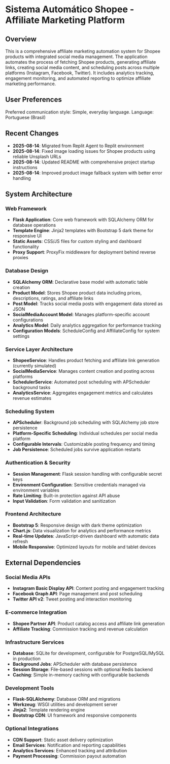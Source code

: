 # Sistema Automático Shopee - Affiliate Marketing Platform

## Overview

This is a comprehensive affiliate marketing automation system for Shopee products with integrated social media management. The application automates the process of fetching Shopee products, generating affiliate links, creating social media content, and scheduling posts across multiple platforms (Instagram, Facebook, Twitter). It includes analytics tracking, engagement monitoring, and automated reporting to optimize affiliate marketing performance.

## User Preferences

Preferred communication style: Simple, everyday language.
Language: Portuguese (Brasil)

## Recent Changes

- **2025-08-14**: Migrated from Replit Agent to Replit environment
- **2025-08-14**: Fixed image loading issues for Shopee products using reliable Unsplash URLs
- **2025-08-14**: Updated README with comprehensive project startup instructions
- **2025-08-14**: Improved product image fallback system with better error handling

## System Architecture

### Web Framework
- **Flask Application**: Core web framework with SQLAlchemy ORM for database operations
- **Template Engine**: Jinja2 templates with Bootstrap 5 dark theme for responsive UI
- **Static Assets**: CSS/JS files for custom styling and dashboard functionality
- **Proxy Support**: ProxyFix middleware for deployment behind reverse proxies

### Database Design
- **SQLAlchemy ORM**: Declarative base model with automatic table creation
- **Product Model**: Stores Shopee product data including prices, descriptions, ratings, and affiliate links
- **Post Model**: Tracks social media posts with engagement data stored as JSON
- **SocialMediaAccount Model**: Manages platform-specific account configurations
- **Analytics Model**: Daily analytics aggregation for performance tracking
- **Configuration Models**: ScheduleConfig and AffiliateConfig for system settings

### Service Layer Architecture
- **ShopeeService**: Handles product fetching and affiliate link generation (currently simulated)
- **SocialMediaService**: Manages content creation and posting across platforms
- **SchedulerService**: Automated post scheduling with APScheduler background tasks
- **AnalyticsService**: Aggregates engagement metrics and calculates revenue estimates

### Scheduling System
- **APScheduler**: Background job scheduling with SQLAlchemy job store persistence
- **Platform-Specific Scheduling**: Individual schedules per social media platform
- **Configurable Intervals**: Customizable posting frequency and timing
- **Job Persistence**: Scheduled jobs survive application restarts

### Authentication & Security
- **Session Management**: Flask session handling with configurable secret keys
- **Environment Configuration**: Sensitive credentials managed via environment variables
- **Rate Limiting**: Built-in protection against API abuse
- **Input Validation**: Form validation and sanitization

### Frontend Architecture
- **Bootstrap 5**: Responsive design with dark theme optimization
- **Chart.js**: Data visualization for analytics and performance metrics
- **Real-time Updates**: JavaScript-driven dashboard with automatic data refresh
- **Mobile Responsive**: Optimized layouts for mobile and tablet devices

## External Dependencies

### Social Media APIs
- **Instagram Basic Display API**: Content posting and engagement tracking
- **Facebook Graph API**: Page management and post scheduling
- **Twitter API v2**: Tweet posting and interaction monitoring

### E-commerce Integration
- **Shopee Partner API**: Product catalog access and affiliate link generation
- **Affiliate Tracking**: Commission tracking and revenue calculation

### Infrastructure Services
- **Database**: SQLite for development, configurable for PostgreSQL/MySQL in production
- **Background Jobs**: APScheduler with database persistence
- **Session Storage**: File-based sessions with optional Redis backend
- **Caching**: Simple in-memory caching with configurable backends

### Development Tools
- **Flask-SQLAlchemy**: Database ORM and migrations
- **Werkzeug**: WSGI utilities and development server
- **Jinja2**: Template rendering engine
- **Bootstrap CDN**: UI framework and responsive components

### Optional Integrations
- **CDN Support**: Static asset delivery optimization
- **Email Services**: Notification and reporting capabilities
- **Analytics Services**: Enhanced tracking and attribution
- **Payment Processing**: Commission payout automation